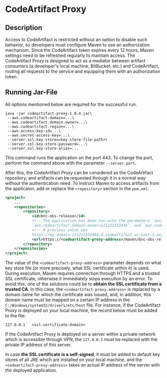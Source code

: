 # CodeArtifact Proxy

## Description

Access to CodeArtifact is restricted without an option to disable such behavior, so developers must configure Maven to
use an authorization mechanism. Since the CodeArtifact token expires every 12 hours, Maven settings need to be refreshed
regularly to maintain access. The CodeArtifact Proxy is designed to act as a mediator between artifact consumers (a
developer's local machine, BitBucket, etc.) and CodeArtifact, routing all requests to the service and equipping them
with an authorization token.

## Running Jar-File

All options mentioned below are required for the successful run.

```shell
java -jar codeartifact-proxy-1.0.4.jar\
 --aws.codeartifact.domain=...\
 --aws.codeartifact.domain-owner=...\
 --aws.codeartifact.region=...\
 --aws.access-key-id=...\
 --aws.secret-access-key=...\
 --server.ssl.key-store=<key-store-file-path>\
 --server.ssl.key-store-password=...\
 --server.ssl.key-store-alias=...
``` 

This command runs the application on the port 443. To change the port, perform the command above with the parameter
`--server.port`.

After this, the CodeArtifact Proxy can be considered as the CodeArtifact repository, and artifacts can be requested
through it in a normal way without the authentication need. To instruct Maven to access artifacts from the applicaion,
add or replace the `<repository>` section in the `pom.xml`:

```xml
<project>
    ...
    <repositories>
        <repository>
            <id>bnc-obs-release</id>
            <!-- The application has been run with the parameters `aws.codeartifact.domain=my-domain`,
            `aws.codeartifact.domain-owner=111222333444`, and `aws.codeartifact.region=us-east-1` -->
            <!-- A previous value was
            https://my-domain-111222333444.d.codeartifact.us-east-1.amazonaws.com/maven/release/ -->
            <url>https://<codeartifact-proxy-address>/maven/bnc-obs-release/</url>
        </repository>
    </repositories>
</project>
```

The value of the `<codeartifact-proxy-address>` parameter depends on what key store file (or more precisely, what SSL
certificate within it) is used. During execution, Maven requires connection through HTTPS and a trusted SSL certificate,
otherwise it immediately stops execution by an error. To avoid this, one of the solutions could be to **obtain the SSL
certificate from a trusted CA**. In this case, the `<codeartifact-proxy-address>` is replaced by a domain name for which
the certificate was issued, and, in addition, this domain name must be mapped on a certain IP address in the
`C:/Windows/system32/drivers/etc/host` file. For instance, if the CodeArtifact Proxy is deployed on your local machine,
the record below must be added to the file:

```
127.0.0.1   <ssl-certificate-domain>
```

If the CodeArtifact Proxy is deployed on a server within a private network which is accessible through VPN, the
`127.0.0.1` must be replaced with the private IP address of this server.

In case **the SSL certificate is a self-signed**, it must be added to default key stores of all JRE which are installed
on your local machine, and the `<codeartifact-proxy-address>` takes an actual IP address of the server with the deployed
application.
